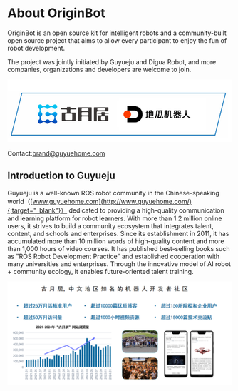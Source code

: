 # **About OriginBot** 

OriginBot is an open source kit for intelligent robots and a community-built open source project that aims to allow every participant to enjoy the fun of robot development.

The project was jointly initiated by Guyueju and Digua Robot, and more companies, organizations and developers are welcome to join.

![20220904153119](../assets/img/20220904153119.jpg)



Contact:<font color='green'>brand@guyuehome.com</font>



## **Introduction to Guyueju**

Guyueju is a well-known ROS robot community in the Chinese-speaking world（[www.guyuehome.com](http://www.guyuehome.com/){:target="_blank"}） dedicated to providing a high-quality communication and learning platform for robot learners. With more than 1.2 million online users, it strives to build a community ecosystem that integrates talent, content, and schools and enterprises. Since its establishment in 2011, it has accumulated more than 10 million words of high-quality content and more than 1,000 hours of video courses. It has published best-selling books such as "ROS Robot Development Practice" and established cooperation with many universities and enterprises. Through the innovative model of AI robot + community ecology, it enables future-oriented talent training.



![20220904153219](../assets/img/20220904153219.jpg)

